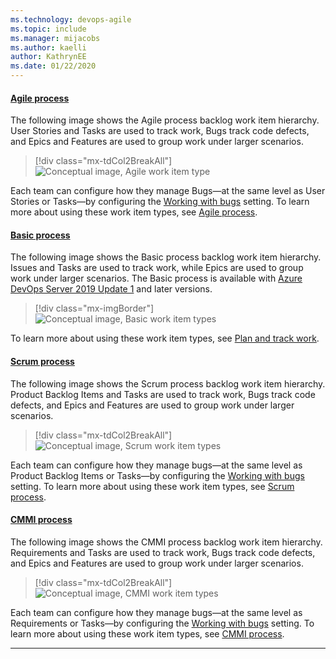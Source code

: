 ```yaml
---
ms.technology: devops-agile
ms.topic: include
ms.manager: mijacobs
ms.author: kaelli
author: KathrynEE
ms.date: 01/22/2020
---
```


#### [Agile process](#tab/agile-process) 

The following image shows the Agile process backlog work item hierarchy. User Stories and Tasks are used to track work, Bugs track code defects, and Epics and Features are used to group work under larger scenarios. 

> [!div class="mx-tdCol2BreakAll"]
> ![Conceptual image, Agile work item type](/azure/devops/boards/work-items/guidance/media/ALM_PT_Agile_WIT_Artifacts.png)  

Each team can configure how they manage Bugs&mdash;at the same level as User Stories or Tasks&mdash;by configuring the [Working with bugs](/azure/devops/organizations/settings/show-bugs-on-backlog.md) setting. To learn more about using these work item types, see [Agile process](/azure/devops/boards/work-items/guidance/agile-process.md).

#### [Basic process](#tab/basic-process) 

The following image shows the Basic process backlog work item hierarchy. Issues and Tasks are used to track work, while Epics are used to group work under larger scenarios. The Basic process is available with [Azure DevOps Server 2019 Update 1](https://go.microsoft.com/fwlink/?LinkId=2097609) and later versions. 

> [!div class="mx-imgBorder"]  
> ![Conceptual image, Basic work item types](/azure/devops/boards/get-started/media/about-boards/basic-process-epics-issues-tasks-2.png) 

To learn more about using these work item types, see [Plan and track work](/azure/devops/boards/get-started/plan-track-work.md).

#### [Scrum process](#tab/scrum-process) 

The following image shows the Scrum process backlog work item hierarchy. Product Backlog Items and Tasks are used to track work, Bugs track code defects, and Epics and Features are used to group work under larger scenarios. 

> [!div class="mx-tdCol2BreakAll"]
> ![Conceptual image, Scrum work item types](/azure/devops/boards/work-items/guidance/media/ALM_PT_Scrum_WIT_Artifacts.png) 


Each team can configure how they manage bugs&mdash;at the same level as Product Backlog Items or Tasks&mdash;by configuring the [Working with bugs](/azure/devops/organizations/settings/show-bugs-on-backlog.md) setting. To learn more about using these work item types, see [Scrum process](/azure/devops/boards/work-items/guidance/scrum-process.md).  

#### [CMMI process](#tab/cmmi-process) 

The following image shows the CMMI process backlog work item hierarchy. Requirements and Tasks are used to track work, Bugs track code defects, and Epics and Features are used to group work under larger scenarios. 

> [!div class="mx-tdCol2BreakAll"]
> ![Conceptual image, CMMI work item types](/azure/devops/boards/work-items/guidance/media/ALM_PT_CMMI_WIT_Artifacts.png)  

Each team can configure how they manage bugs&mdash;at the same level as Requirements or Tasks&mdash;by configuring the [Working with bugs](/azure/devops/organizations/settings/show-bugs-on-backlog.md) setting. To learn more about using these work item types, see [CMMI process](/azure/devops/boards/work-items/guidance/cmmi-process.md). 

* * *